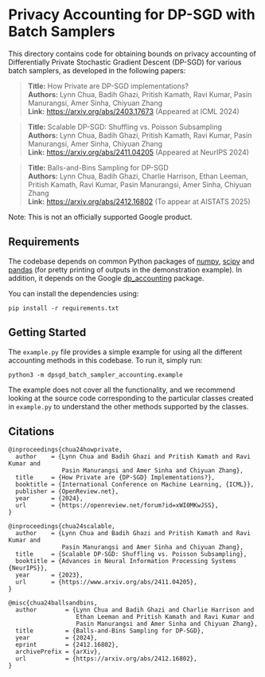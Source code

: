 # Privacy Accounting for DP-SGD with Batch Samplers

This directory contains code for obtaining bounds on privacy accounting of
Differentially Private Stochastic Gradient Descent (DP-SGD) for various
batch samplers, as developed in the following papers:

> **Title:** How Private are DP-SGD implementations?\
> **Authors:** Lynn Chua, Badih Ghazi, Pritish Kamath, Ravi Kumar,
               Pasin Manurangsi, Amer Sinha, Chiyuan Zhang\
> **Link:** https://arxiv.org/abs/2403.17673 (Appeared at ICML 2024)

> **Title:** Scalable DP-SGD: Shuffling vs. Poisson Subsampling\
> **Authors:** Lynn Chua, Badih Ghazi, Pritish Kamath, Ravi Kumar,
               Pasin Manurangsi, Amer Sinha, Chiyuan Zhang\
> **Link:** https://arxiv.org/abs/2411.04205 (Appeared at NeurIPS 2024)

> **Title:** Balls-and-Bins Sampling for DP-SGD\
> **Authors:** Lynn Chua, Badih Ghazi, Charlie Harrison, Ethan Leeman,
               Pritish Kamath, Ravi Kumar, Pasin Manurangsi, Amer Sinha,
               Chiyuan Zhang\
> **Link:** https://arxiv.org/abs/2412.16802 (To appear at AISTATS 2025)

Note: This is not an officially supported Google product.

## Requirements
The codebase depends on common Python packages of
[numpy](https://pypi.org/project/numpy/),
[scipy](https://pypi.org/project/scipy/) and
[pandas](https://pypi.org/project/pandas/) (for pretty printing of outputs in
the demonstration example). In addition, it depends on the Google
[dp_accounting](https://pypi.org/project/dp-accounting/) package.

You can install the dependencies using:

```
pip install -r requirements.txt
```

## Getting Started

The `example.py` file provides a simple example for using all the different
accounting methods in this codebase. To run it, simply run:

```
python3 -m dpsgd_batch_sampler_accounting.example
```

The example does not cover all the functionality, and we recommend looking at
the source code corresponding to the particular classes created in `example.py`
to understand the other methods supported by the classes.

## Citations

```
@inproceedings{chua24howprivate,
  author    = {Lynn Chua and Badih Ghazi and Pritish Kamath and Ravi Kumar and
               Pasin Manurangsi and Amer Sinha and Chiyuan Zhang},
  title     = {How Private are {DP-SGD} Implementations?},
  booktitle = {International Conference on Machine Learning, {ICML}},
  publisher = {OpenReview.net},
  year      = {2024},
  url       = {https://openreview.net/forum?id=xWI0MKwJSS},
}

@inproceedings{chua24scalable,
  author    = {Lynn Chua and Badih Ghazi and Pritish Kamath and Ravi Kumar and
               Pasin Manurangsi and Amer Sinha and Chiyuan Zhang},
  title     = {Scalable DP-SGD: Shuffling vs. Poisson Subsampling},
  booktitle = {Advances in Neural Information Processing Systems {NeurIPS}},
  year      = {2023},
  url       = {https://www.arxiv.org/abs/2411.04205},
}

@misc{chua24ballsandbins,
  author        = {Lynn Chua and Badih Ghazi and Charlie Harrison and
                   Ethan Leeman and Pritish Kamath and Ravi Kumar and
                   Pasin Manurangsi and Amer Sinha and Chiyuan Zhang},
  title         = {Balls-and-Bins Sampling for DP-SGD},
  year          = {2024},
  eprint        = {2412.16802},
  archivePrefix = {arXiv},
  url           = {https://arxiv.org/abs/2412.16802},
}
```